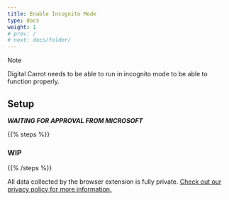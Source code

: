 ```yaml
---
title: Enable Incognito Mode
type: docs
weight: 1
# prev: /
# next: docs/folder/
---
```


> [!NOTE]
> Digital Carrot needs to be able to run in incognito mode to be able to function properly.

## Setup

_**WAITING FOR APPROVAL FROM MICROSOFT**_

{{% steps %}}

### WIP

{{% /steps %}}

All data collected by the browser extension is fully private. [Check out our privacy policy for more information.](/docs/privacy_policy/)

